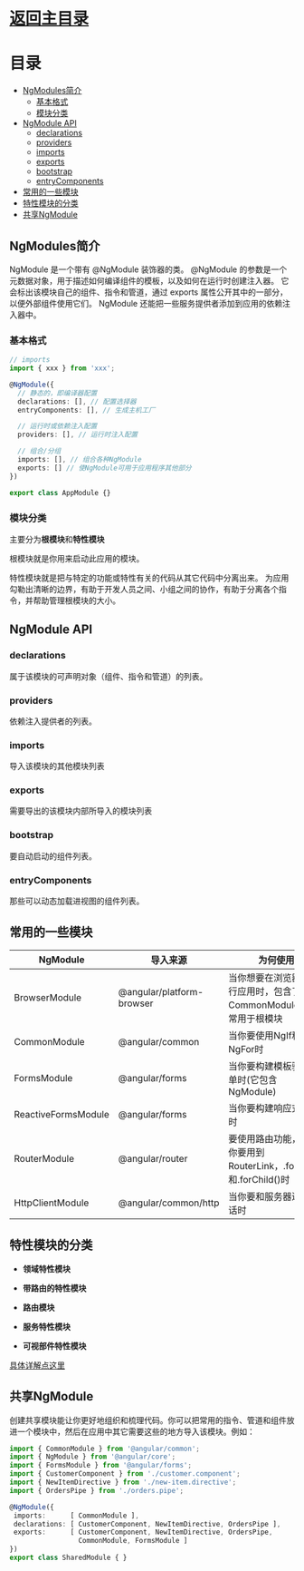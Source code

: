 # [返回主目录](Readme.md)<!-- omit in toc --> 

# 目录 <!-- omit in toc --> 
- [NgModules简介](#ngmodules简介)
  - [基本格式](#基本格式)
  - [模块分类](#模块分类)
- [NgModule API](#ngmodule-api)
  - [declarations](#declarations)
  - [providers](#providers)
  - [imports](#imports)
  - [exports](#exports)
  - [bootstrap](#bootstrap)
  - [entryComponents](#entrycomponents)
- [常用的一些模块](#常用的一些模块)
- [特性模块的分类](#特性模块的分类)
- [共享NgModule](#共享ngmodule)

## NgModules简介
NgModule 是一个带有 @NgModule 装饰器的类。 @NgModule 的参数是一个元数据对象，用于描述如何编译组件的模板，以及如何在运行时创建注入器。 它会标出该模块自己的组件、指令和管道，通过 exports 属性公开其中的一部分，以便外部组件使用它们。 NgModule 还能把一些服务提供者添加到应用的依赖注入器中。

### 基本格式
```ts
// imports
import { xxx } from 'xxx';

@NgModule({
  // 静态的，即编译器配置
  declarations: [], // 配置选择器
  entryComponents: [], // 生成主机工厂

  // 运行时或依赖注入配置
  providers: [], // 运行时注入配置

  // 组合/分组
  imports: [], // 组合各种NgModule
  exports: [] // 使NgModule可用于应用程序其他部分
})

export class AppModule {}
```
### 模块分类
主要分为**根模块**和**特性模块**

根模块就是你用来启动此应用的模块。

特性模块就是把与特定的功能或特性有关的代码从其它代码中分离出来。 为应用勾勒出清晰的边界，有助于开发人员之间、小组之间的协作，有助于分离各个指令，并帮助管理根模块的大小。

## NgModule API
### declarations
属于该模块的可声明对象（组件、指令和管道）的列表。
### providers
依赖注入提供者的列表。
### imports
导入该模块的其他模块列表
### exports
需要导出的该模块内部所导入的模块列表
### bootstrap
要自动启动的组件列表。
### entryComponents
那些可以动态加载进视图的组件列表。

## 常用的一些模块
NgModule|导入来源|为何使用
-|-|-
BrowserModule|@angular/platform-browser|当你想要在浏览器中运行应用时，包含了CommonModule。通常用于根模块
CommonModule|@angular/common|当你要使用NgIf和NgFor时
FormsModule|@angular/forms|当你要构建模板驱动表单时(它包含NgModule)
ReactiveFormsModule|@angular/forms|当你要构建响应式表单时
RouterModule|@angular/router|要使用路由功能，并且你要用到RouterLink，.forRoot()和.forChild()时
HttpClientModule|@angular/common/http|当你要和服务器进行对话时

## 特性模块的分类

- **领域特性模块**

- **带路由的特性模块**

- **路由模块**

- **服务特性模块**

- **可视部件特性模块**

[具体详解点这里](../../Angular8/docs/06.04-NgModule-特性模块的分类.md)

## 共享NgModule
创建共享模块能让你更好地组织和梳理代码。你可以把常用的指令、管道和组件放进一个模块中，然后在应用中其它需要这些的地方导入该模块。例如：
```ts
import { CommonModule } from '@angular/common';
import { NgModule } from '@angular/core';
import { FormsModule } from '@angular/forms';
import { CustomerComponent } from './customer.component';
import { NewItemDirective } from './new-item.directive';
import { OrdersPipe } from './orders.pipe';

@NgModule({
 imports:      [ CommonModule ],
 declarations: [ CustomerComponent, NewItemDirective, OrdersPipe ],
 exports:      [ CustomerComponent, NewItemDirective, OrdersPipe,
                 CommonModule, FormsModule ]
})
export class SharedModule { }
```


